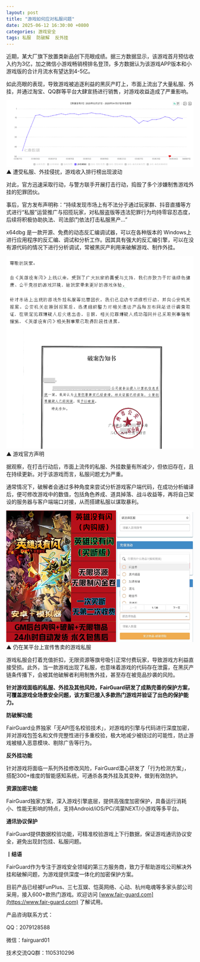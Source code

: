 ```yaml
---
layout: post
title: "游戏如何应对私服问题"
date: 2025-06-12 16:30:00 +0800
categories: 游戏安全
tags: 私服  防破解  反外挂
---
```


近期，某大厂旗下放置类新品创下亮眼成绩。据三方数据显示，该游戏首月预估收入约为3亿，加之微信小游戏畅销榜排名登顶，多方数据认为该游戏APP版本和小游戏版的合计月流水有望达到4-5亿。<!-- more -->  

如此亮眼的表现，导致游戏被追逐利益的黑灰产盯上，市面上流出了大量私服、外挂，并通过淘宝、QQ群等平台大肆宣扬进行销售，对游戏收益造成了严重影响。

![315_21](/assets/res/202103/游戏畅销榜.png)  
▲ 遭受私服、外挂侵扰，游戏收入排行榜出现波动

对此，官方迅速采取行动，与警方联手开展打击行动，捣毁了多个涉嫌制售游戏外挂的犯罪团伙。

事后，官方发布声明称：“持续发现市场上有不法分子通过玩家群、抖音直播等方式进行“私服”运营推广与招揽玩家，对私服盗版等违法犯罪行为均持零容忍态度，后续将积极协助执法、司法部门依法打击私服黑产…”

x64dbg 是一款开源、免费的动态反汇编调试器，可以在各种版本的 Windows上进行应用程序的反汇编、调试和分析工作。因其具有强大的反汇编引擎，可以在没有源代码的情况下进行分析调试，常被黑灰产利用来破解游戏、制作外挂。

![315_21](/assets/res/202103/官方通报.png)  
▲ 游戏官方声明

据观察，在打击行动后，市面上流传的私服、外挂数量有所减少，但依旧存在，且在持续更新。对于该游戏而言，私服问题尤为严重。

通常情况下，破解者会通过多种角度来尝试分析游戏客户端代码，在成功分析编译后，便可修改游戏中的数值，包括角色养成、道具掉落、战斗收益等，再将自己架设的服务器与客户端端口对接，从而搭建私服以谋取暴利。

![315_21](/assets/res/202103/英雄没有闪案例.png)  
▲ 仍在某平台上宣传售卖的游戏私服

游戏私服会打着充值折扣，无限资源等旗号吸引正常付费玩家，导致游戏方利益直接受损。此外，当一款游戏出现了私服，也意味着游戏的代码存在泄露，在黑灰产链条传播下，会被其他破解者利用制售外挂，甚至存在被竞品抄袭的风险。

**针对游戏面临的私服、外挂及其他风险，FairGuard研发了成熟完善的保护方案，可覆盖游戏全场景安全问题，该方案已接入多款热门游戏并验证了出色的保护能力。**

**防破解功能**

FairGuard业界独家「无API签名校验技术」，对游戏的引擎与代码进行深度加密，并对游戏包签名和文件完整性进行多重校验，极大地减少被绕过的可能性，防止游戏被植入恶意模块、剔除广告等行为。

**反外挂功能**

针对游戏将面临一系列外挂修改风险，FairGuard潜心研发了「行为检测方案」，搭配300+维度的智能感知系统，可通杀各类外挂及其变种，做到有效防护。

**资源加密功能**

FairGuard独家方案，深入游戏引擎底层，提供高强度加密保护，具备运行消耗小、性能无影响的特点，支持Android/iOS/PC/鸿蒙NEXT/小游戏等多平台。

**通讯协议保护**

FairGuard提供数据校验功能，可精准校验游戏上下行数据，保证游戏通讯协议安全，避免出现封包挂、私服问题。

**丨结语**  

FairGuard作为专注于游戏安全领域的第三方服务商，致力于帮助游戏公司解决外挂和破解问题，为游戏提供深度一体化的加密保护方案。  

目前产品已经被FunPlus、三七互娱、恺英网络、心动、杭州电魂等多家头部公司采用，接入600+款热门游戏。欢迎访问 [www.fair-guard.com](https://www.fair-guard.com) 了解试用。    

产品咨询联系方式：  

QQ：2079128588  

微信：fairguard01  

技术交流QQ群：1105310296  